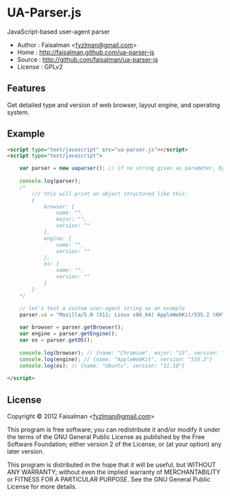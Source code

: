 # UA-Parser.js

JavaScript-based user-agent parser

* Author	: Faisalman <<fyzlman@gmail.com>>
* Home	    : http://faisalman.github.com/ua-parser-js
* Source	: http://github.com/faisalman/ua-parser-js
* License	: GPLv2

## Features

Get detailed type and version of web browser, layout engine, and operating system.

## Example

```html
<script type="text/javascript" src="ua-parser.js"></script>
<script type="text/javascript">

    var parser = new uaparser(); // if no string given as parameter, by default it takes ua string from current window.navigator
    
    console.log(parser);
    /*
        /// this will print an object structured like this:
        {
            browser: {
                name: "",
                major: "",
                version: ""
            },
            engine: {
                name: "",
                version: ""
            },
            os: {
                name: "",
                version: ""
            }
        }
    */

    // let's test a custom user-agent string as an example
    parser.ua = "Mozilla/5.0 (X11; Linux x86_64) AppleWebKit/535.2 (KHTML, like Gecko) Ubuntu/11.10 Chromium/15.0.874.106 Chrome/15.0.874.106 Safari/535.2";
    
    var browser = parser.getBrowser();
    var engine = parser.getEngine();
    var os = parser.getOS();
    
    console.log(browser); // {name: "Chromium", major: "15", version: "15.0.874.106"}
    console.log(engine); // {name: "AppleWebKit", version: "535.2"}
    console.log(os); // {name: "Ubuntu", version: "11.10"}
    
</script>
```

## License

Copyright © 2012 Faisalman <<fyzlman@gmail.com>>

This program is free software; you can redistribute it and/or
modify it under the terms of the GNU General Public License
as published by the Free Software Foundation; either version 2
of the License, or (at your option) any later version.

This program is distributed in the hope that it will be useful,
but WITHOUT ANY WARRANTY; without even the implied warranty of
MERCHANTABILITY or FITNESS FOR A PARTICULAR PURPOSE.  See the
GNU General Public License for more details.
